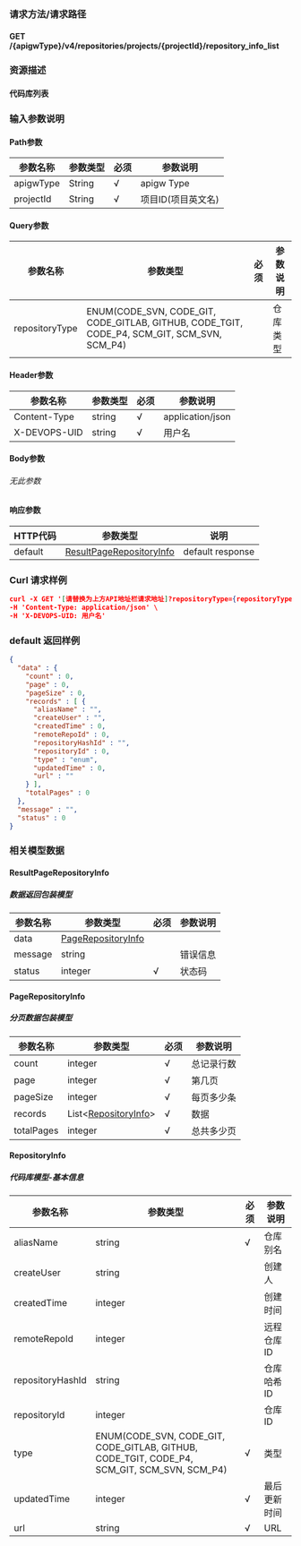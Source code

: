### 请求方法/请求路径
#### GET /{apigwType}/v4/repositories/projects/{projectId}/repository_info_list
### 资源描述
#### 代码库列表
### 输入参数说明
#### Path参数

| 参数名称      | 参数类型   | 必须  | 参数说明        |
| --------- | ------ | --- | ----------- |
| apigwType | String | √   | apigw Type  |
| projectId | String | √   | 项目ID(项目英文名) |

#### Query参数

| 参数名称           | 参数类型                                                                                        | 必须  | 参数说明 |
| -------------- | ------------------------------------------------------------------------------------------- | --- | ---- |
| repositoryType | ENUM(CODE_SVN, CODE_GIT, CODE_GITLAB, GITHUB, CODE_TGIT, CODE_P4, SCM_GIT, SCM_SVN, SCM_P4) |     | 仓库类型 |

#### Header参数

| 参数名称         | 参数类型   | 必须  | 参数说明             |
| ------------ | ------ | --- | ---------------- |
| Content-Type | string | √   | application/json |
| X-DEVOPS-UID | string | √   | 用户名              |

#### Body参数
###### 无此参数
#### 响应参数

| HTTP代码  | 参数类型                                                  | 说明               |
| ------- | ----------------------------------------------------- | ---------------- |
| default | [ResultPageRepositoryInfo](#ResultPageRepositoryInfo) | default response |

### Curl 请求样例

```Json
curl -X GET '[请替换为上方API地址栏请求地址]?repositoryType={repositoryType}' \
-H 'Content-Type: application/json' \
-H 'X-DEVOPS-UID: 用户名' 
```

### default 返回样例

```Json
{
  "data" : {
    "count" : 0,
    "page" : 0,
    "pageSize" : 0,
    "records" : [ {
      "aliasName" : "",
      "createUser" : "",
      "createdTime" : 0,
      "remoteRepoId" : 0,
      "repositoryHashId" : "",
      "repositoryId" : 0,
      "type" : "enum",
      "updatedTime" : 0,
      "url" : ""
    } ],
    "totalPages" : 0
  },
  "message" : "",
  "status" : 0
}
```

### 相关模型数据
#### ResultPageRepositoryInfo
##### 数据返回包装模型

| 参数名称    | 参数类型                                      | 必须  | 参数说明 |
| ------- | ----------------------------------------- | --- | ---- |
| data    | [PageRepositoryInfo](#PageRepositoryInfo) |     |      |
| message | string                                    |     | 错误信息 |
| status  | integer                                   | √   | 状态码  |

#### PageRepositoryInfo
##### 分页数据包装模型

| 参数名称       | 参数类型                                    | 必须  | 参数说明  |
| ---------- | --------------------------------------- | --- | ----- |
| count      | integer                                 | √   | 总记录行数 |
| page       | integer                                 | √   | 第几页   |
| pageSize   | integer                                 | √   | 每页多少条 |
| records    | List<[RepositoryInfo](#RepositoryInfo)> | √   | 数据    |
| totalPages | integer                                 | √   | 总共多少页 |

#### RepositoryInfo
##### 代码库模型-基本信息

| 参数名称             | 参数类型                                                                                        | 必须  | 参数说明   |
| ---------------- | ------------------------------------------------------------------------------------------- | --- | ------ |
| aliasName        | string                                                                                      | √   | 仓库别名   |
| createUser       | string                                                                                      |     | 创建人    |
| createdTime      | integer                                                                                     |     | 创建时间   |
| remoteRepoId     | integer                                                                                     |     | 远程仓库ID |
| repositoryHashId | string                                                                                      |     | 仓库哈希ID |
| repositoryId     | integer                                                                                     |     | 仓库ID   |
| type             | ENUM(CODE_SVN, CODE_GIT, CODE_GITLAB, GITHUB, CODE_TGIT, CODE_P4, SCM_GIT, SCM_SVN, SCM_P4) | √   | 类型     |
| updatedTime      | integer                                                                                     | √   | 最后更新时间 |
| url              | string                                                                                      | √   | URL    |

 
